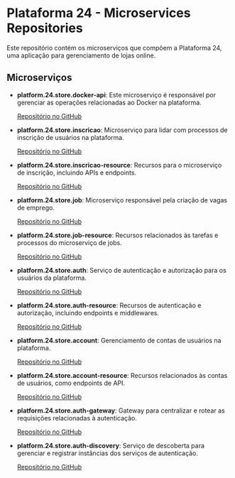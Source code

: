 # Plataforma 24 - Microservices Repositories

Este repositório contém os microserviços que compõem a Plataforma 24, uma aplicação para gerenciamento de lojas online.

## Microserviços

- **platform.24.store.docker-api**: Este microserviço é responsável por gerenciar as operações relacionadas ao Docker na plataforma.

  [Repositório no GitHub](https://github.com/alessitomas/platform.24.store.docker-api)

- **platform.24.store.inscricao**: Microserviço para lidar com processos de inscrição de usuários na plataforma.

  [Repositório no GitHub](https://github.com/alessitomas/platform.24.store.inscricao)

- **platform.24.store.inscricao-resource**: Recursos para o microserviço de inscrição, incluindo APIs e endpoints.

  [Repositório no GitHub](https://github.com/alessitomas/platform.24.store.inscricao-resource)

- **platform.24.store.job**: Microserviço responsável pela criação de vagas de emprego.

  [Repositório no GitHub](https://github.com/alessitomas/platform.24.store.job)

- **platform.24.store.job-resource**: Recursos relacionados às tarefas e processos do microserviço de jobs.

  [Repositório no GitHub](https://github.com/alessitomas/platform.24.store.job-resource)

- **platform.24.store.auth**: Serviço de autenticação e autorização para os usuários da plataforma.

  [Repositório no GitHub](https://github.com/alessitomas/platform.24.store.auth)

- **platform.24.store.auth-resource**: Recursos de autenticação e autorização, incluindo endpoints e middlewares.

  [Repositório no GitHub](https://github.com/alessitomas/platform.24.store.auth-resource)

- **platform.24.store.account**: Gerenciamento de contas de usuários na plataforma.

  [Repositório no GitHub](https://github.com/alessitomas/platform.24.store.account)

- **platform.24.store.account-resource**: Recursos relacionados às contas de usuários, como endpoints de API.

  [Repositório no GitHub](https://github.com/alessitomas/platform.24.store.account-resource)

- **platform.24.store.auth-gateway**: Gateway para centralizar e rotear as requisições relacionadas à autenticação.

  [Repositório no GitHub](https://github.com/alessitomas/platform.24.store.auth-gateway)

- **platform.24.store.auth-discovery**: Serviço de descoberta para gerenciar e registrar instâncias dos serviços de autenticação.

  [Repositório no GitHub](https://github.com/alessitomas/platform.24.store.auth-discovery)
